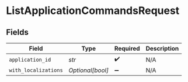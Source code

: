 # ListApplicationCommandsRequest


## Fields

| Field                | Type                 | Required             | Description          |
| -------------------- | -------------------- | -------------------- | -------------------- |
| `application_id`     | *str*                | :heavy_check_mark:   | N/A                  |
| `with_localizations` | *Optional[bool]*     | :heavy_minus_sign:   | N/A                  |